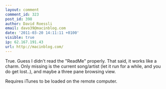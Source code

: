 ```yaml
---
layout: comment
comment_id: 323
post_id: 398
author: David Roessli
email: davo39@macinblog.com
date: '2011-03-20 14:11:11 +0100'
visible: true
ip: 62.167.191.43
url: http://macinblog.com/
---
```

True. Guess I didn't read the "ReadMe" properly. That said, it works like a charm. Only missing is the current song/artist (let it run for a while, and you do get lost..), and maybe a three pane browsing view.



Requires iTunes to be loaded on the remote computer.
